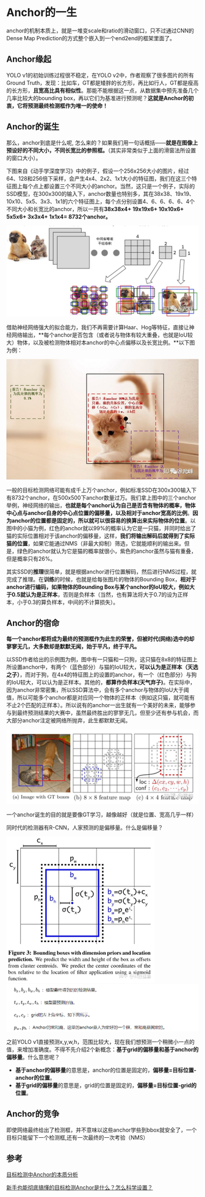 # Anchor的一生

anchor的机制本质上，就是一堆变scale和ratio的滑动窗口，只不过通过CNN的Dense Map Prediction的方式整个嵌入到一个end2end的框架里面了。

## **Anchor缘起**

YOLO v1的初始训练过程很不稳定，在YOLO v2中，作者观察了很多图片的所有Ground Truth，发现：比如车，GT都是矮胖的长方形，再比如行人，GT都是瘦高的长方形，**且宽高比具有相似性**。那能不能根据这一点，从数据集中预先准备几个几率比较大的bounding box，再以它们为基准进行预测呢？**这就是Anchor的初衷，它将预测最终检测框作为唯一的使命！**

## Anchor的诞生

那么，anchor到底是什么呢, 怎么来的？如果我们用一句话概括——**就是在图像上预设好的不同大小，不同长宽比的参照框。**（其实非常类似于上面的滑窗法所设置的窗口大小）。

下图来自《动手学深度学习》中的例子，假设一个256x256大小的图片，经过64、128和256倍下采样，会产生4x4、2x2、1x1大小的特征图，我们在这三个特征图上每个点上都设置三个不同大小的anchor。当然，这只是一个例子，实际的SSD模型，在300x300的输入下，anchor数量也特别多，其在38x38、19x19、10x10、5x5、3x3、1x1的六个特征图上，每个点分别设置4、6、6、6、6、4个不同大小和长宽比的anchor，所以一共有**38x38x4+ 19x19x6+ 10x10x6+ 5x5x6+ 3x3x4+ 1x1x4= 8732个anchor。**

<img src="https://raw.githubusercontent.com/kongyan66/Img-for-md/master/img/v2-c9019da4502b907c48bf47542201ebcc_r.jpg" alt="img" style="zoom:67%;" />

借助神经网络强大的拟合能力，我们不再需要计算Haar、Hog等特征，直接让神经网络输出，**每个anchor是否包含（或者说与物体有较大重叠，也就是IoU较大）物体，以及被检测物体相对本anchor的中心点偏移以及长宽比例。**以下图为例：

<img src="https://raw.githubusercontent.com/kongyan66/Img-for-md/master/img/v2-f162eefb4af511d06f22bb9347d44f08_r.jpg" alt="img" style="zoom:67%;" />

一般的目标检测网络可能有成千上万个anchor，例如标准SSD在300x300输入下有8732个anchor，在500x500下anchor数量过万。我们拿上图中的三个anchor举例，神经网络的输出，**也就是每个anchor认为自己是否含有物体的概率，物体中心点与anchor自身的中心点位置的偏移量，以及相对于anchor宽高的比例**。**因为anchor的位置都是固定的，所以就可以很容易的换算出来实际物体的位置**。以图中的小猫为例，红色的anchor就以99%的概率认为它是一只猫，并同时给出了猫的实际位置相对于该anchor的偏移量，这样，**我们将输出解码后就得到了实际猫的位置**，如果它能通过NMS（非最大抑制）筛选，它就能顺利的输出来。但是，绿色的anchor就认为它是猫的概率就很小，紫色的anchor虽然与猫有重叠，但是概率只有26%。

其实SSD的**推理**很简单，就是根据anchor进行位置解码，然后进行NMS过程，就完成了推理。在**训练**的时候，也就是给每张图片的物体的Bounding Box，**相对于anchor进行编码，如果物体的Bounding Box与某个anchor的IoU较大，例如大于0.5就认为是正样本**，否则是负样本（当然，也有算法将大于0.7的设为正样本，小于0.3的算负样本，中间的不计算损失）。



## Anchor的宿命

**每一个anchor都将成为最终的预测框作为此生的荣誉，但被时代(网络)选中的却寥寥无几，大多数却是默默无闻，始于平凡，终于平凡。**

以SSD作者给出的示例图为例，图中有一只猫和一只狗，这只猫在8x8的特征图上所设置anchor中，有两个（蓝色部分）与猫的IoU较大，**可以认为是正样本（天选之子）**，而对于狗，在4x4的特征图上的设置的anchor，有一个（红色部分）与狗的IoU较大，可以认为是正样本。其他的，**都算作负样本(天气弃子)**。在实际中，因为anchor非常密集，所以SSD算法中，会有多个anchor与物体的IoU大于阈值，所以可能多个anchor都是对应同一个物体的正样本（例如这只猫，就可能有不止2个匹配的正样本）。所以说有的anchor一出生就有一个美好的未来，能够参与到最终预测结果的大赛中，虽然最终胜出的寥寥无几，但至少还有参与机会，而大部分anchor注定被网络所抛弃，此生都默默无闻。

<img src="https://raw.githubusercontent.com/kongyan66/Img-for-md/master/img/v2-6b7301961c07a52977d5f728007843ea_r.jpg" alt="img" style="zoom:67%;" />

一个anchor诞生的目的就是要像GT学习，越像越好（就是位置、宽高几乎一样）

同时代的检测器有R-CNN，人家预测的是偏移量。什么是偏移量？

<img src="https://raw.githubusercontent.com/kongyan66/Img-for-md/master/img/v2-4883b178ed0e2bb95f1d504dc6bed6a7_r.jpg" alt="preview" style="zoom:67%;" />

<img src="https://raw.githubusercontent.com/kongyan66/Img-for-md/master/img/image-20220827205819763.png" alt="image-20220827205819763" style="zoom: 67%;" />

之前YOLO v1直接预测x,y,w,h，范围比较大，现在我们想预测一个稍微小一点的值，来增加准确度。不得不先介绍2个新概念：**基于grid的偏移量和基于anchor的偏移量**。什么意思呢？

- **基于anchor的偏移量**的意思是，anchor的位置是固定的，**偏移量=目标位置-anchor的位置**。
- **基于grid的偏移量**的意思是，grid的位置是固定的，**偏移量=目标位置-grid的位置**。



## Anchor的竞争

即使网络最终给出了检测框，并不意味以这些anchor学些到bbox就安全了，一个目标只能留下一个检测框,还有一次最终的一次考验（NMS）

## 参考

[目标检测中Anchor的本质分析](https://zhuanlan.zhihu.com/p/84398108)

[新手也能彻底搞懂的目标检测Anchor是什么？怎么科学设置？](https://zhuanlan.zhihu.com/p/112574936)

